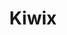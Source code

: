 ---
blog: https://kiwix.org/en/blog
facebook: https://facebook.com/KiwixOffline
linkedin: https://linkedin.com/company/kiwix-offline/about
logohandle: kiwix
sort: kiwix
title: Kiwix
twitter: https://x.com/KiwixOffline
website: https://www.kiwix.org/en/
youtube: https://youtube.com/channel/UCUZIVByl-97569NY-6IMuHg
---